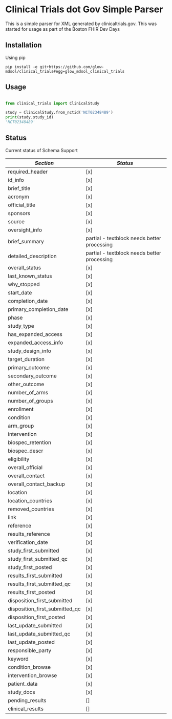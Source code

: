Clinical Trials dot Gov Simple Parser
=====================================

This is a simple parser for XML generated by clinicaltrials.gov.  This was started for usage as part of the Boston FHIR Dev Days 

Installation
------------
Using pip

`pip install -e git+https://github.com/glow-mdsol/clinical_trials#egg=glow_mdsol_clinical_trials`

Usage
-----

```python

from clinical_trials import ClinicalStudy

study = ClinicalStudy.from_nctid('NCT02348489')
print(study.study_id)
'NCT02348489'
```

Status
------
Current status of Schema Support

| *Section* | *Status* |
| --------------------- | -------- |
| required_header | [x] |
| id_info | [x] |
| brief_title | [x] |
| acronym | [x] |
| official_title | [x] |
| sponsors | [x] |
| source | [x] |
| oversight_info | [x] |
| brief_summary | partial - textblock needs better processing |
| detailed_description | partial - textblock needs better processing |
| overall_status | [x] |
| last_known_status | [x] |
| why_stopped | [x] |
| start_date | [x] |
| completion_date | [x] |
| primary_completion_date | [x] |
| phase | [x] |
| study_type | [x] |
| has_expanded_access | [x] |
| expanded_access_info | [x] |
| study_design_info | [x] |
| target_duration | [x] |
| primary_outcome | [x] |
| secondary_outcome | [x] |
| other_outcome | [x] |
| number_of_arms | [x] |
| number_of_groups | [x] |
| enrollment | [x] |
| condition | [x] |
| arm_group | [x] |
| intervention | [x] |
| biospec_retention | [x] |
| biospec_descr | [x] |
| eligibility | [x] |
| overall_official | [x] |
| overall_contact | [x] |
| overall_contact_backup | [x] |
| location | [x] |
| location_countries | [x] |
| removed_countries | [x] |
| link | [x] |
| reference | [x] |
| results_reference | [x] |
| verification_date | [x] |
| study_first_submitted | [x] |
| study_first_submitted_qc | [x] |
| study_first_posted | [x] |
| results_first_submitted | [x] |
| results_first_submitted_qc | [x] |
| results_first_posted | [x] |
| disposition_first_submitted | [x] |
| disposition_first_submitted_qc | [x] |
| disposition_first_posted | [x] |
| last_update_submitted | [x] |
| last_update_submitted_qc | [x] |
| last_update_posted | [x] |
| responsible_party | [x] |
| keyword | [x] |
| condition_browse | [x] |
| intervention_browse | [x] |
| patient_data | [x] |
| study_docs | [x] |
| pending_results | [] |
| clinical_results | [] |